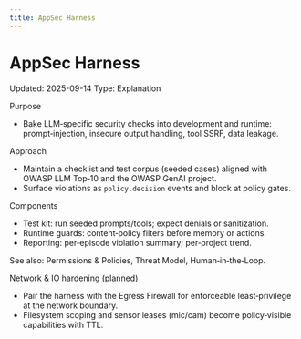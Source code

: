 ```yaml
---
title: AppSec Harness
---
```


# AppSec Harness

Updated: 2025-09-14
Type: Explanation

Purpose
- Bake LLM‑specific security checks into development and runtime: prompt‑injection, insecure output handling, tool SSRF, data leakage.

Approach
- Maintain a checklist and test corpus (seeded cases) aligned with OWASP LLM Top‑10 and the OWASP GenAI project.
- Surface violations as `policy.decision` events and block at policy gates.

Components
- Test kit: run seeded prompts/tools; expect denials or sanitization.
- Runtime guards: content‑policy filters before memory or actions.
- Reporting: per‑episode violation summary; per‑project trend.

See also: Permissions & Policies, Threat Model, Human‑in‑the‑Loop.

Network & IO hardening (planned)
- Pair the harness with the Egress Firewall for enforceable least‑privilege at the network boundary.
- Filesystem scoping and sensor leases (mic/cam) become policy‑visible capabilities with TTL.
